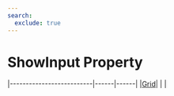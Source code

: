 ```yaml
---
search:
  exclude: true
---
```


<h1 class="heading"><span class="name">ShowInput Property</span></h1>

|--------------------------|------|------|
|[Grid](../objects/grid.md)|&nbsp;|&nbsp;|
